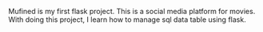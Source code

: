Mufined is my first flask project. This is a social media platform for movies.
With doing this project, I learn how to manage sql data table using flask.
